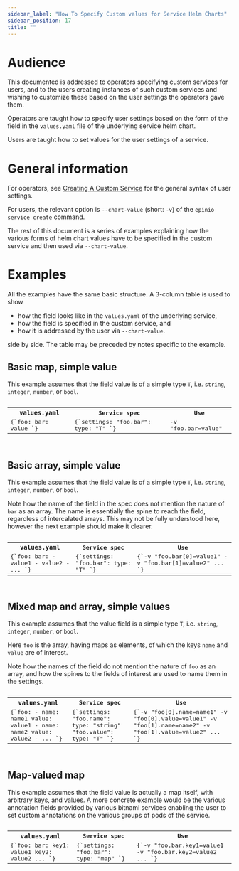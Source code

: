 ```yaml
---
sidebar_label: "How To Specify Custom values for Service Helm Charts"
sidebar_position: 17
title: ""
---
```


# Audience

This documented is addressed to operators specifying custom services for users, and to the users
creating instances of such custom services and wishing to customize these based on the user settings
the operators gave them.

Operators are taught how to specify user settings based on the form of the field in the
`values.yaml` file of the underlying service helm chart.

Users are taught how to set values for the user settings of a service.

# General information

For operators, see [Creating A Custom Service](create_custom_service.md) for the general syntax of
user settings.

For users, the relevant option is `--chart-value` (short: `-v`) of the `epinio service create`
command.

The rest of this document is a series of examples explaining how the various forms of helm chart
values have to be specified in the custom service and then used via `--chart-value`.

# Examples

All the examples have the same basic structure. A 3-column table is used to show

 - how the field looks like in the `values.yaml` of the underlying service,
 - how the field is specified in the custom service, and
 - how it is addressed by the user via `--chart-value`.

side by side. The table may be preceded by notes specific to the example.

## Basic map, simple value

This example assumes that the field value is of a simple type `T`, i.e. `string`, `integer`,
`number`, or `bool`.

<pre>
<table>
<tr>
<th><code>values.yaml</code></th>
<th>Service spec</th>
<th>Use</th>
</tr>
<tr valign='top'>
<td>
<CodeBlock language="yaml" showLineNumbers>
{`foo:
  bar: value
`}
</CodeBlock>
</td>
<td>
<CodeBlock language="yaml" showLineNumbers>
{`settings:
  "foo.bar":
    type: "T"
`}
</CodeBlock>
</td>
<td>
<CodeBlock language="yaml" showLineNumbers>
-v "foo.bar=value"
</CodeBlock>
</td>
</tr>
</table>
</pre>

## Basic array, simple value

This example assumes that the field value is of a simple type `T`, i.e. `string`, `integer`,
`number`, or `bool`.

Note how the name of the field in the spec does not mention the nature of `bar` as an array.  The
name is essentially the spine to reach the field, regardless of intercalated arrays.  This may not
be fully understood here, however the next example should make it clearer.

<pre>
<table>
<tr>
<th><code>values.yaml</code></th>
<th>Service spec</th>
<th>Use</th>
</tr>
<tr valign='top'>
<td>
<CodeBlock language="yaml" showLineNumbers>
{`foo:
  bar:
    - value1
    - value2
    - ...
`}
</CodeBlock>
</td>
<td>
<CodeBlock language="yaml" showLineNumbers>
{`settings:
  "foo.bar":
    type: "T"
`}
</CodeBlock>
</td>
<td>
<CodeBlock language="yaml" showLineNumbers>
{`-v "foo.bar[0]=value1"
-v "foo.bar[1]=value2"
...
`}
</CodeBlock>
</td>
</tr>
</table>
</pre>

## Mixed map and array, simple values

This example assumes that the value field is a simple type `T`, i.e. `string`, `integer`,
`number`, or `bool`.

Here `foo` is the array, having maps as elements, of which the keys `name` and `value` are of
interest.

Note how the names of the field do not mention the nature of `foo` as an array, and how the spines
to the fields of interest are used to name them in the settings.

<pre>
<table>
<tr>
<th><code>values.yaml</code></th>
<th>Service spec</th>
<th>Use</th>
</tr>
<tr valign='top'>
<td>
<CodeBlock language="yaml" showLineNumbers>
{`foo:
  - name: name1
    value: value1
  - name: name2
    value: value2
  - ...
`}
</CodeBlock>
</td>
<td>
<CodeBlock language="yaml" showLineNumbers>
{`settings:
  "foo.name":
    type: "string"
  "foo.value":
    type: "T"
`}
</CodeBlock>
</td>
<td>
<CodeBlock language="yaml" showLineNumbers>
{`-v "foo[0].name=name1"
-v "foo[0].value=value1"
-v "foo[1].name=name2"
-v "foo[1].value=value2"
...
`}
</CodeBlock>
</td>
</tr>
</table>
</pre>

## Map-valued map

This example assumes that the field value is actually a map itself, with arbitrary keys, and
values. A more concrete example would be the various annotation fields provided by various bitnami
services enabling the user to set custom annotations on the various groups of pods of the service.

<pre>
<table>
<tr>
<th><code>values.yaml</code></th>
<th>Service spec</th>
<th>Use</th>
</tr>
<tr valign='top'>
<td>
<CodeBlock language="yaml" showLineNumbers>
{`foo:
  bar:
    key1: value1
    key2: value2
    ...
`}
</CodeBlock>
</td>
<td>
<CodeBlock language="yaml" showLineNumbers>
{`settings:
  "foo.bar":
    type: "map"
`}
</CodeBlock>
</td>
<td>
<CodeBlock language="yaml" showLineNumbers>
{`-v "foo.bar.key1=value1
-v "foo.bar.key2=value2
...
`}
</CodeBlock>
</td>
</tr>
</table>
</pre>
